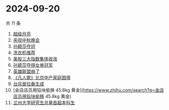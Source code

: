 # 2024-09-20

共 11 条

<!-- BEGIN -->
<!-- 最后更新时间 Fri Sep 20 2024 12:11:53 GMT+0800 (China Standard Time) -->

1. [超级月亮](https://www.zhihu.com/search?q=超级月亮)
1. [央视中秋晚会](https://www.zhihu.com/search?q=央视中秋晚会)
1. [孙颖莎夺冠](https://www.zhihu.com/search?q=孙颖莎夺冠)
1. [洗衣机推荐](https://www.zhihu.com/search?q=洗衣机推荐)
1. [美股三大指数集体收涨](https://www.zhihu.com/search?q=美股三大指数集体收涨)
1. [孙颖莎夺得女单冠军](https://www.zhihu.com/search?q=孙颖莎夺得女单冠军)
1. [英雄联盟崩了](https://www.zhihu.com/search?q=英雄联盟崩了)
1. [《凡人歌》北京中产家庭困境](https://www.zhihu.com/search?q=《凡人歌》北京中产家庭困境)
1. [台风普拉桑生成](https://www.zhihu.com/search?q=台风普拉桑生成)
1. [金店店员用铅块偷换 45.8kg
   黄金](https://www.zhihu.com/search?q=金店店员用铅块偷换 45.8kg 黄金)
1. [兰州大学研究生总量首超本科生](https://www.zhihu.com/search?q=兰州大学研究生总量首超本科生)

<!-- END -->
